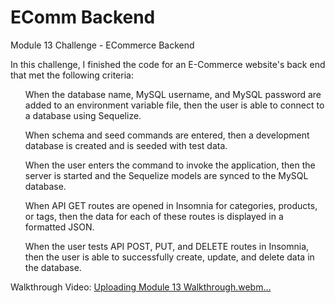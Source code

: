 # EComm Backend
Module 13 Challenge - ECommerce Backend

In this challenge, I finished the code for an E-Commerce website's back end that met the following criteria:
<ul>When the database name, MySQL username, and MySQL password are added to an environment variable file, then the user is able to connect to a database using Sequelize.</ul>
<ul>When schema and seed commands are entered, then a development database is created and is seeded with test data.</ul>
<ul>When the user enters the command to invoke the application, then the server is started and the Sequelize models are synced to the MySQL database.</ul>
<ul>When API GET routes are opened in Insomnia for categories, products, or tags, then the data for each of these routes is displayed in a formatted JSON.</ul>
<ul>When the user tests API POST, PUT, and DELETE routes in Insomnia, then the user is able to successfully create, update, and delete data in the database.</ul>

Walkthrough Video: [Uploading Module 13 Walkthrough.webm…]()
